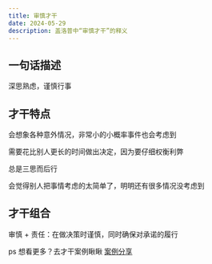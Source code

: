 ```yaml
---
title: 审慎才干
date: 2024-05-29
description: 盖洛普中“审慎才干”的释义
---
```


## 一句话描述

深思熟虑，谨慎行事

## 才干特点

会想象各种意外情况，非常小的小概率事件也会考虑到

需要花比别人更长的时间做出决定，因为要仔细权衡利弊

总是三思而后行

会觉得别人把事情考虑的太简单了，明明还有很多情况没考虑到

## 才干组合

审慎 + 责任：在做决策时谨慎，同时确保对承诺的履行

ps 想看更多？去才干案例瞅瞅 [案例分享](https://gallupblog.com/case)